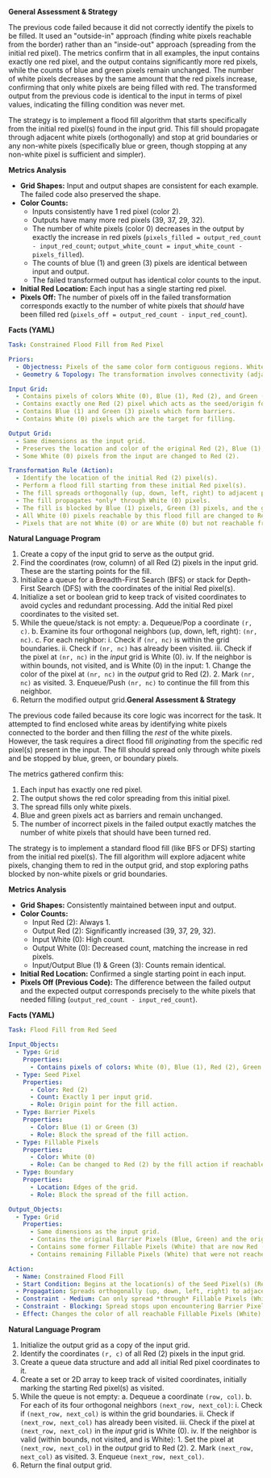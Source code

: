 **General Assessment & Strategy**

The previous code failed because it did not correctly identify the pixels to be filled. It used an "outside-in" approach (finding white pixels reachable from the border) rather than an "inside-out" approach (spreading from the initial red pixel). The metrics confirm that in all examples, the input contains exactly one red pixel, and the output contains significantly more red pixels, while the counts of blue and green pixels remain unchanged. The number of white pixels decreases by the same amount that the red pixels increase, confirming that only white pixels are being filled with red. The transformed output from the previous code is identical to the input in terms of pixel values, indicating the filling condition was never met.

The strategy is to implement a flood fill algorithm that starts specifically from the initial red pixel(s) found in the input grid. This fill should propagate through adjacent white pixels (orthogonally) and stop at grid boundaries or any non-white pixels (specifically blue or green, though stopping at any non-white pixel is sufficient and simpler).

**Metrics Analysis**

-   **Grid Shapes:** Input and output shapes are consistent for each example. The failed code also preserved the shape.
-   **Color Counts:**
    -   Inputs consistently have 1 red pixel (color 2).
    -   Outputs have many more red pixels (39, 37, 29, 32).
    -   The number of white pixels (color 0) decreases in the output by exactly the increase in red pixels (`pixels_filled = output_red_count - input_red_count`; `output_white_count = input_white_count - pixels_filled`).
    -   The counts of blue (1) and green (3) pixels are identical between input and output.
    -   The failed transformed output has identical color counts to the input.
-   **Initial Red Location:** Each input has a single starting red pixel.
-   **Pixels Off:** The number of pixels off in the failed transformation corresponds exactly to the number of white pixels that *should* have been filled red (`pixels_off = output_red_count - input_red_count`).

**Facts (YAML)**


```yaml
Task: Constrained Flood Fill from Red Pixel

Priors:
  - Objectness: Pixels of the same color form contiguous regions. White (0) areas are distinct from Red (2), Blue (1), and Green (3) areas.
  - Geometry & Topology: The transformation involves connectivity (adjacency) and containment (being blocked by barriers). Grid boundaries also act as barriers.

Input Grid:
  - Contains pixels of colors White (0), Blue (1), Red (2), and Green (3).
  - Contains exactly one Red (2) pixel which acts as the seed/origin for the transformation.
  - Contains Blue (1) and Green (3) pixels which form barriers.
  - Contains White (0) pixels which are the target for filling.

Output Grid:
  - Same dimensions as the input grid.
  - Preserves the location and color of the original Red (2), Blue (1), and Green (3) pixels from the input.
  - Some White (0) pixels from the input are changed to Red (2).

Transformation Rule (Action):
  - Identify the location of the initial Red (2) pixel(s).
  - Perform a flood fill starting from these initial Red pixel(s).
  - The fill spreads orthogonally (up, down, left, right) to adjacent pixels.
  - The fill propagates *only* through White (0) pixels.
  - The fill is blocked by Blue (1) pixels, Green (3) pixels, and the grid boundaries.
  - All White (0) pixels reachable by this flood fill are changed to Red (2) in the output grid.
  - Pixels that are not White (0) or are White (0) but not reachable from the initial Red pixel via other White pixels are unchanged.
```


**Natural Language Program**

1.  Create a copy of the input grid to serve as the output grid.
2.  Find the coordinates (row, column) of all Red (2) pixels in the input grid. These are the starting points for the fill.
3.  Initialize a queue for a Breadth-First Search (BFS) or stack for Depth-First Search (DFS) with the coordinates of the initial Red pixel(s).
4.  Initialize a set or boolean grid to keep track of visited coordinates to avoid cycles and redundant processing. Add the initial Red pixel coordinates to the visited set.
5.  While the queue/stack is not empty:
    a.  Dequeue/Pop a coordinate `(r, c)`.
    b.  Examine its four orthogonal neighbors (up, down, left, right): `(nr, nc)`.
    c.  For each neighbor:
        i.  Check if `(nr, nc)` is within the grid boundaries.
        ii. Check if `(nr, nc)` has already been visited.
        iii. Check if the pixel at `(nr, nc)` in the *input* grid is White (0).
        iv. If the neighbor is within bounds, not visited, and is White (0) in the input:
            1.  Change the color of the pixel at `(nr, nc)` in the *output* grid to Red (2).
            2.  Mark `(nr, nc)` as visited.
            3.  Enqueue/Push `(nr, nc)` to continue the fill from this neighbor.
6.  Return the modified output grid.**General Assessment & Strategy**

The previous code failed because its core logic was incorrect for the task. It attempted to find enclosed white areas by identifying white pixels connected to the border and then filling the *rest* of the white pixels. However, the task requires a direct flood fill *originating* from the specific red pixel(s) present in the input. The fill should spread only through white pixels and be stopped by blue, green, or boundary pixels.

The metrics gathered confirm this:
1.  Each input has exactly one red pixel.
2.  The output shows the red color spreading from this initial pixel.
3.  The spread fills only white pixels.
4.  Blue and green pixels act as barriers and remain unchanged.
5.  The number of incorrect pixels in the failed output exactly matches the number of white pixels that should have been turned red.

The strategy is to implement a standard flood fill (like BFS or DFS) starting from the initial red pixel(s). The fill algorithm will explore adjacent white pixels, changing them to red in the output grid, and stop exploring paths blocked by non-white pixels or grid boundaries.

**Metrics Analysis**

*   **Grid Shapes:** Consistently maintained between input and output.
*   **Color Counts:**
    *   Input Red (2): Always 1.
    *   Output Red (2): Significantly increased (39, 37, 29, 32).
    *   Input White (0): High count.
    *   Output White (0): Decreased count, matching the increase in red pixels.
    *   Input/Output Blue (1) & Green (3): Counts remain identical.
*   **Initial Red Location:** Confirmed a single starting point in each input.
*   **Pixels Off (Previous Code):** The difference between the failed output and the expected output corresponds precisely to the white pixels that needed filling (`output_red_count - input_red_count`).

**Facts (YAML)**


```yaml
Task: Flood Fill from Red Seed

Input_Objects:
  - Type: Grid
    Properties:
      - Contains pixels of colors: White (0), Blue (1), Red (2), Green (3).
  - Type: Seed Pixel
    Properties:
      - Color: Red (2)
      - Count: Exactly 1 per input grid.
      - Role: Origin point for the fill action.
  - Type: Barrier Pixels
    Properties:
      - Color: Blue (1) or Green (3)
      - Role: Block the spread of the fill action.
  - Type: Fillable Pixels
    Properties:
      - Color: White (0)
      - Role: Can be changed to Red (2) by the fill action if reachable.
  - Type: Boundary
    Properties:
      - Location: Edges of the grid.
      - Role: Block the spread of the fill action.

Output_Objects:
  - Type: Grid
    Properties:
      - Same dimensions as the input grid.
      - Contains the original Barrier Pixels (Blue, Green) and the original Seed Pixel (Red) in their initial locations.
      - Contains some former Fillable Pixels (White) that are now Red (2).
      - Contains remaining Fillable Pixels (White) that were not reached by the fill.

Action:
  - Name: Constrained Flood Fill
  - Start Condition: Begins at the location(s) of the Seed Pixel(s) (Red).
  - Propagation: Spreads orthogonally (up, down, left, right) to adjacent pixels.
  - Constraint - Medium: Can only spread *through* Fillable Pixels (White).
  - Constraint - Blocking: Spread stops upon encountering Barrier Pixels (Blue, Green), already filled pixels, or the Grid Boundary.
  - Effect: Changes the color of all reachable Fillable Pixels (White) to the Seed Pixel color (Red).
```


**Natural Language Program**

1.  Initialize the output grid as a copy of the input grid.
2.  Identify the coordinates `(r, c)` of all Red (2) pixels in the input grid.
3.  Create a queue data structure and add all initial Red pixel coordinates to it.
4.  Create a set or 2D array to keep track of visited coordinates, initially marking the starting Red pixel(s) as visited.
5.  While the queue is not empty:
    a.  Dequeue a coordinate `(row, col)`.
    b.  For each of its four orthogonal neighbors `(next_row, next_col)`:
        i.  Check if `(next_row, next_col)` is within the grid boundaries.
        ii. Check if `(next_row, next_col)` has already been visited.
        iii. Check if the pixel at `(next_row, next_col)` in the *input* grid is White (0).
        iv. If the neighbor is valid (within bounds, not visited, and is White):
            1.  Set the pixel at `(next_row, next_col)` in the *output* grid to Red (2).
            2.  Mark `(next_row, next_col)` as visited.
            3.  Enqueue `(next_row, next_col)`.
6.  Return the final output grid.
